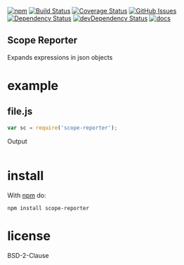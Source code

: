 
[![npm](https://img.shields.io/npm/v/scope-reporter.svg)](https://www.npmjs.com/package/scope-reporter)
[![Build Status](https://secure.travis-ci.org/arlac77/scope-reporter.png)](http://travis-ci.org/arlac77/scope-reporter)
[![Coverage Status](https://coveralls.io/repos/arlac77/scope-reporter/badge.svg)](https://coveralls.io/r/arlac77/scope-reporter)
[![GitHub Issues](https://img.shields.io/github/issues/arlac77/scope-reporter.svg?style=flat-square)](https://github.com/arlac77/scope-reporter/issues)
[![Dependency Status](https://david-dm.org/arlac77/scope-reporter.svg)](https://david-dm.org/arlac77/scope-reporter)
[![devDependency Status](https://david-dm.org/arlac77/scope-reporter/dev-status.svg)](https://david-dm.org/arlac77/scope-reporter#info=devDependencies)
[![docs](http://inch-ci.org/github/arlac77/scope-reporter.svg?branch=master)](http://inch-ci.org/github/arlac77/scope-reporter)

Scope Reporter
-------------------

Expands expressions in json objects

# example

## file.js

```js
var sc = require('scope-reporter');


```

Output

```

```

# install

With [npm](http://npmjs.org) do:

```
npm install scope-reporter
```

# license

BSD-2-Clause
